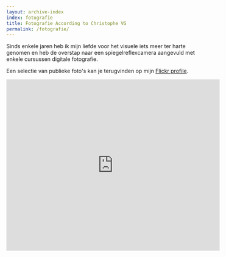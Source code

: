 ```yaml
---
layout: archive-index
index: fotografie
title: Fotografie According to Christophe VG
permalink: /fotografie/
---
```


Sinds enkele jaren heb ik mijn liefde voor het visuele iets meer ter harte
genomen en heb de overstap naar een spiegelreflexcamera aangevuld met enkele
cursussen digitale fotografie.

Een selectie van publieke foto's kan je terugvinden op mijn [Flickr profile](https://www.flickr.com/christophevg).

<div>
  <center>
  <iframe  src="http://www.flickr.com/slideShow/index.gne?group_id=&amp;user_id=50564098@N03&amp;set_id=&amp;text=" width="560" height="450" frameBorder="0" scrolling="no" align="center">
  </iframe>
</center>
</div>

<br>